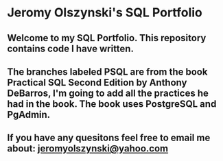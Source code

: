# Jeromy Olszynski's SQL Portfolio 

## Welcome to my SQL Portfolio. This repository contains code I have written. 

## The branches labeled PSQL are from the book Practical SQL Second Edition by Anthony DeBarros, I'm going to add all the practices he had in the book. The book uses PostgreSQL and PgAdmin. 

## If you have any quesitons feel free to email me about: jeromyolszynski@yahoo.com
